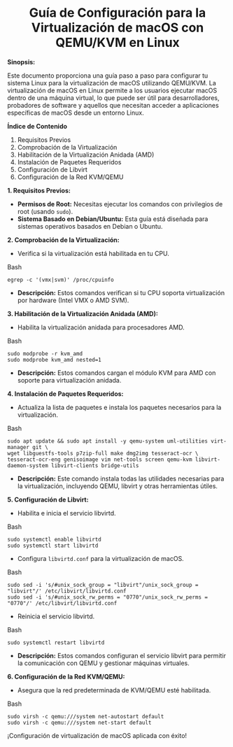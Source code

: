 
<h1 align="center">Guía de Configuración para la Virtualización de macOS con QEMU/KVM en Linux</h1>

**Sinopsis:**

Este documento proporciona una guía paso a paso para configurar tu sistema Linux para la virtualización de macOS utilizando QEMU/KVM. La virtualización de macOS en Linux permite a los usuarios ejecutar macOS dentro de una máquina virtual, lo que puede ser útil para desarrolladores, probadores de software y aquellos que necesitan acceder a aplicaciones específicas de macOS desde un entorno Linux.

**Índice de Contenido**

1.  Requisitos Previos
2.  Comprobación de la Virtualización
3.  Habilitación de la Virtualización Anidada (AMD)
4.  Instalación de Paquetes Requeridos
5.  Configuración de Libvirt
6.  Configuración de la Red KVM/QEMU

**1. Requisitos Previos:**

-   **Permisos de Root:** Necesitas ejecutar los comandos con privilegios de root (usando `sudo`).
-   **Sistema Basado en Debian/Ubuntu:** Esta guía está diseñada para sistemas operativos basados en Debian o Ubuntu.

**2. Comprobación de la Virtualización:**

-   Verifica si la virtualización está habilitada en tu CPU.

Bash

```
egrep -c '(vmx|svm)' /proc/cpuinfo

```

-   **Descripción:** Estos comandos verifican si tu CPU soporta virtualización por hardware (Intel VMX o AMD SVM).

**3. Habilitación de la Virtualización Anidada (AMD):**

-   Habilita la virtualización anidada para procesadores AMD.

Bash

```
sudo modprobe -r kvm_amd
sudo modprobe kvm_amd nested=1

```

-   **Descripción:** Estos comandos cargan el módulo KVM para AMD con soporte para virtualización anidada.

**4. Instalación de Paquetes Requeridos:**

-   Actualiza la lista de paquetes e instala los paquetes necesarios para la virtualización.

Bash

```
sudo apt update && sudo apt install -y qemu-system uml-utilities virt-manager git \
wget libguestfs-tools p7zip-full make dmg2img tesseract-ocr \
tesseract-ocr-eng genisoimage vim net-tools screen qemu-kvm libvirt-daemon-system libvirt-clients bridge-utils

```

-   **Descripción:** Este comando instala todas las utilidades necesarias para la virtualización, incluyendo QEMU, libvirt y otras herramientas útiles.

**5. Configuración de Libvirt:**

-   Habilita e inicia el servicio libvirtd.

Bash

```
sudo systemctl enable libvirtd
sudo systemctl start libvirtd

```

-   Configura `libvirtd.conf` para la virtualización de macOS.

Bash

```
sudo sed -i 's/#unix_sock_group = "libvirt"/unix_sock_group = "libvirt"/' /etc/libvirt/libvirtd.conf
sudo sed -i 's/#unix_sock_rw_perms = "0770"/unix_sock_rw_perms = "0770"/' /etc/libvirt/libvirtd.conf

```

-   Reinicia el servicio libvirtd.

Bash

```
sudo systemctl restart libvirtd

```

-   **Descripción:** Estos comandos configuran el servicio libvirt para permitir la comunicación con QEMU y gestionar máquinas virtuales.

**6. Configuración de la Red KVM/QEMU:**

-   Asegura que la red predeterminada de KVM/QEMU esté habilitada.

Bash

```
sudo virsh -c qemu:///system net-autostart default
sudo virsh -c qemu:///system net-start default

```

¡Configuración de virtualización de macOS aplicada con éxito!
